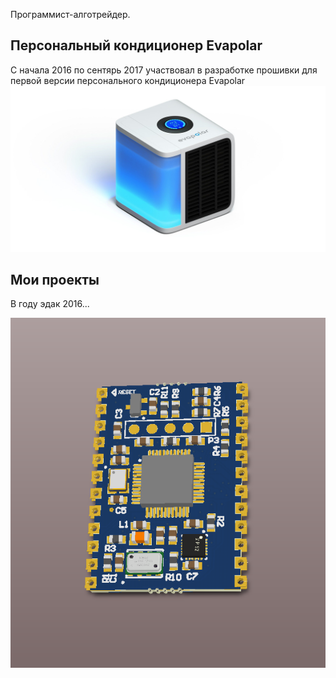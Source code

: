 Программист-алготрейдер.

## Персональный кондиционер Evapolar
С начала 2016 по сентярь 2017 участвовал в разработке прошивки для первой версии персонального кондиционера Evapolar
![](assets/images/eva_1.png)

## Мои проекты

В году эдак 2016...

![инерционный модуль](12312312312.png)
